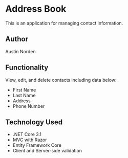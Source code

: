 # Address Book
This is an application for managing contact information.

## Author
Austin Norden

## Functionality
View, edit, and delete contacts including data below:
* First Name
* Last Name
* Address
* Phone Number

## Technology Used
* .NET Core 3.1
* MVC with Razor
* Entity Framework Core
* Client and Server-side validation
